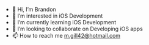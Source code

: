 - 👋 Hi, I’m Brandon
- 👀 I’m interested in iOS Development
- 🌱 I’m currently learning iOS Development
- 💞️ I’m looking to collaborate on Developing iOS apps
- 📫 How to reach me m.gill42@hotmail.com

<!---
mgill42/mgill42 is a ✨ special ✨ repository because its `README.md` (this file) appears on your GitHub profile.
You can click the Preview link to take a look at your changes.
--->
